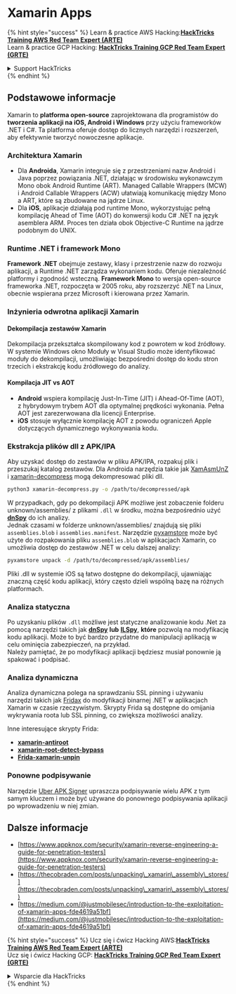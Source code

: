 # Xamarin Apps

{% hint style="success" %}
Learn & practice AWS Hacking:<img src="../.gitbook/assets/arte.png" alt="" data-size="line">[**HackTricks Training AWS Red Team Expert (ARTE)**](https://training.hacktricks.xyz/courses/arte)<img src="../.gitbook/assets/arte.png" alt="" data-size="line">\
Learn & practice GCP Hacking: <img src="../.gitbook/assets/grte.png" alt="" data-size="line">[**HackTricks Training GCP Red Team Expert (GRTE)**<img src="../.gitbook/assets/grte.png" alt="" data-size="line">](https://training.hacktricks.xyz/courses/grte)

<details>

<summary>Support HackTricks</summary>

* Check the [**subscription plans**](https://github.com/sponsors/carlospolop)!
* **Join the** 💬 [**Discord group**](https://discord.gg/hRep4RUj7f) or the [**telegram group**](https://t.me/peass) or **follow** us on **Twitter** 🐦 [**@hacktricks\_live**](https://twitter.com/hacktricks\_live)**.**
* **Share hacking tricks by submitting PRs to the** [**HackTricks**](https://github.com/carlospolop/hacktricks) and [**HackTricks Cloud**](https://github.com/carlospolop/hacktricks-cloud) github repos.

</details>
{% endhint %}

## **Podstawowe informacje**

Xamarin to **platforma open-source** zaprojektowana dla programistów do **tworzenia aplikacji na iOS, Android i Windows** przy użyciu frameworków .NET i C#. Ta platforma oferuje dostęp do licznych narzędzi i rozszerzeń, aby efektywnie tworzyć nowoczesne aplikacje.

### Architektura Xamarin

* Dla **Androida**, Xamarin integruje się z przestrzeniami nazw Android i Java poprzez powiązania .NET, działając w środowisku wykonawczym Mono obok Android Runtime (ART). Managed Callable Wrappers (MCW) i Android Callable Wrappers (ACW) ułatwiają komunikację między Mono a ART, które są zbudowane na jądrze Linux.
* Dla **iOS**, aplikacje działają pod runtime Mono, wykorzystując pełną kompilację Ahead of Time (AOT) do konwersji kodu C# .NET na język asemblera ARM. Proces ten działa obok Objective-C Runtime na jądrze podobnym do UNIX.

### Runtime .NET i framework Mono

**Framework .NET** obejmuje zestawy, klasy i przestrzenie nazw do rozwoju aplikacji, a Runtime .NET zarządza wykonaniem kodu. Oferuje niezależność platformy i zgodność wsteczną. **Framework Mono** to wersja open-source frameworka .NET, rozpoczęta w 2005 roku, aby rozszerzyć .NET na Linux, obecnie wspierana przez Microsoft i kierowana przez Xamarin.

### Inżynieria odwrotna aplikacji Xamarin

#### Dekompilacja zestawów Xamarin

Dekompilacja przekształca skompilowany kod z powrotem w kod źródłowy. W systemie Windows okno Moduły w Visual Studio może identyfikować moduły do dekompilacji, umożliwiając bezpośredni dostęp do kodu stron trzecich i ekstrakcję kodu źródłowego do analizy.

#### Kompilacja JIT vs AOT

* **Android** wspiera kompilację Just-In-Time (JIT) i Ahead-Of-Time (AOT), z hybrydowym trybem AOT dla optymalnej prędkości wykonania. Pełna AOT jest zarezerwowana dla licencji Enterprise.
* **iOS** stosuje wyłącznie kompilację AOT z powodu ograniczeń Apple dotyczących dynamicznego wykonywania kodu.

### Ekstrakcja plików dll z APK/IPA

Aby uzyskać dostęp do zestawów w pliku APK/IPA, rozpakuj plik i przeszukaj katalog zestawów. Dla Androida narzędzia takie jak [XamAsmUnZ](https://github.com/cihansol/XamAsmUnZ) i [xamarin-decompress](https://github.com/NickstaDB/xamarin-decompress) mogą dekompresować pliki dll.
```bash
python3 xamarin-decompress.py -o /path/to/decompressed/apk
```
W przypadkach, gdy po dekompilacji APK możliwe jest zobaczenie folderu unknown/assemblies/ z plikami `.dll` w środku, można bezpośrednio użyć [**dnSpy**](https://github.com/dnSpy/dnSpy) do ich analizy.\
Jednak czasami w folderze unknown/assemblies/ znajdują się pliki `assemblies.blob` i `assemblies.manifest`. Narzędzie [pyxamstore](https://github.com/jakev/pyxamstore) może być użyte do rozpakowania pliku `assemblies.blob` w aplikacjach Xamarin, co umożliwia dostęp do zestawów .NET w celu dalszej analizy:
```bash
pyxamstore unpack -d /path/to/decompressed/apk/assemblies/
```
Pliki .dll w systemie iOS są łatwo dostępne do dekompilacji, ujawniając znaczną część kodu aplikacji, który często dzieli wspólną bazę na różnych platformach.

### Analiza statyczna

Po uzyskaniu plików `.dll` możliwe jest statyczne analizowanie kodu .Net za pomocą narzędzi takich jak [**dnSpy**](https://github.com/dnSpy/dnSpy) **lub** [**ILSpy**](https://github.com/icsharpcode/ILSpy), **które** pozwolą na modyfikację kodu aplikacji. Może to być bardzo przydatne do manipulacji aplikacją w celu ominięcia zabezpieczeń, na przykład.\
Należy pamiętać, że po modyfikacji aplikacji będziesz musiał ponownie ją spakować i podpisać.

### Analiza dynamiczna

Analiza dynamiczna polega na sprawdzaniu SSL pinning i używaniu narzędzi takich jak [Fridax](https://github.com/NorthwaveSecurity/fridax) do modyfikacji binarnej .NET w aplikacjach Xamarin w czasie rzeczywistym. Skrypty Frida są dostępne do omijania wykrywania roota lub SSL pinning, co zwiększa możliwości analizy.

Inne interesujące skrypty Frida:

* [**xamarin-antiroot**](https://codeshare.frida.re/@Gand3lf/xamarin-antiroot/)
* [**xamarin-root-detect-bypass**](https://codeshare.frida.re/@nuschpl/xamarin-root-detect-bypass/)
* [**Frida-xamarin-unpin**](https://github.com/GoSecure/frida-xamarin-unpin)

### Ponowne podpisywanie

Narzędzie [Uber APK Signer](https://github.com/patrickfav/uber-apk-signer) upraszcza podpisywanie wielu APK z tym samym kluczem i może być używane do ponownego podpisywania aplikacji po wprowadzeniu w niej zmian.

## Dalsze informacje

* [https://www.appknox.com/security/xamarin-reverse-engineering-a-guide-for-penetration-testers](https://www.appknox.com/security/xamarin-reverse-engineering-a-guide-for-penetration-testers)
* [https://thecobraden.com/posts/unpacking\_xamarin\_assembly\_stores/](https://thecobraden.com/posts/unpacking\_xamarin\_assembly\_stores/)
* [https://medium.com/@justmobilesec/introduction-to-the-exploitation-of-xamarin-apps-fde4619a51bf](https://medium.com/@justmobilesec/introduction-to-the-exploitation-of-xamarin-apps-fde4619a51bf)

{% hint style="success" %}
Ucz się i ćwicz Hacking AWS:<img src="../.gitbook/assets/arte.png" alt="" data-size="line">[**HackTricks Training AWS Red Team Expert (ARTE)**](https://training.hacktricks.xyz/courses/arte)<img src="../.gitbook/assets/arte.png" alt="" data-size="line">\
Ucz się i ćwicz Hacking GCP: <img src="../.gitbook/assets/grte.png" alt="" data-size="line">[**HackTricks Training GCP Red Team Expert (GRTE)**<img src="../.gitbook/assets/grte.png" alt="" data-size="line">](https://training.hacktricks.xyz/courses/grte)

<details>

<summary>Wsparcie dla HackTricks</summary>

* Sprawdź [**plany subskrypcyjne**](https://github.com/sponsors/carlospolop)!
* **Dołącz do** 💬 [**grupy Discord**](https://discord.gg/hRep4RUj7f) lub [**grupy telegramowej**](https://t.me/peass) lub **śledź** nas na **Twitterze** 🐦 [**@hacktricks\_live**](https://twitter.com/hacktricks\_live)**.**
* **Dziel się trikami hackingowymi, przesyłając PR-y do** [**HackTricks**](https://github.com/carlospolop/hacktricks) i [**HackTricks Cloud**](https://github.com/carlospolop/hacktricks-cloud) repozytoriów github.

</details>
{% endhint %}
